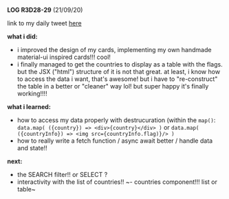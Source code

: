 **LOG R3D28-29** (21/09/20)

link to my daily tweet [here](https://twitter.com/Nightcoder2/status/1307969369104961536)


**what i did:**

- i improved the design of my cards, implementing my own handmade material-ui inspired cards!!! cool!
- i finally managed to get the countries to display as a table with the flags. but the JSX ("html") structure of it is not that great.
at least, i know how to access the data i want, that's awesome! but i have to "re-construct" the table in a better or "cleaner" way lol!
but super happy it's finally working!!!!

**what i learned:**

- how to access my data properly with destrucuration (within the `map()`:
`data.map( ({country}) => <div>{country}</div> )` 
or
`data.map( ({countryInfo}) => <img src={countryInfo.flag)}/> )`    
- how to really write a fetch function / async await better / handle data and state!!

**next:**

- the SEARCH filter!! or SELECT ?
- interactivity with the list of countries!!
~- countries component!!! list or table~ 




 
